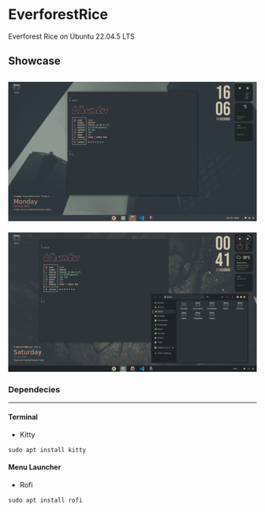 # EverforestRice
Everforest Rice on Ubuntu 22.04.5 LTS

## Showcase
![](Images/Sample.png)
---
![](Images/Sample2.png)

### Dependecies
---


#### Terminal

- Kitty
```
sudo apt install kitty
```

#### Menu Launcher

- Rofi
```
sudo apt install rofi
```

